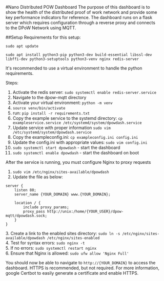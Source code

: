 #Nano Distributed POW Dashboard
The purpose of this dashboard is to show the health of the distributed proof of work 
network and provide some key performance indicators for reference.  The dashboard runs 
on a flask server which requires configuration through a reverse proxy and connects to the 
DPoW Network using MQTT.

##Setup
Requirements for this setup:

`sudo apt update`

`sudo apt install python3-pip python3-dev build-essential libssl-dev libffi-dev python3-setuptools python3-venv nginx redis-server`

It's recommended to use a virtual environment to handle the python requirements.

Steps:
1. Activate the redis server: `sudo systemctl enable redis-server.service`
2. Navigate to the dpow-mqtt directory
3. Activate your virtual environment: `python -m venv`
4. `source venv/bin/activate`
5. run: `pip install -r requirements.txt`
6. Copy the example service to the systemd directory: `cp exampleservice.service /etc/systemd/system/dpowdash.service`
6. Update service with proper information `sudo vim /etc/systemd/system/dpowdash.service`
7. Copy the exampleconfig.ini: `cp exampleconfig.ini config.ini`
8. Update the config.ini with appropriate values: `sudo vim config.ini`
8. `sudo systemctl start dpowdash` - start the dashboard
9. `sudo systemctl enable dpowdash` - start the dashboard on boot

After the service is running, you must configure Nginx to proxy requests
1. `sudo vim /etc/nginx/sites-available/dpowdash`
2. Update the file as below: 
```
server {
    listen 80;
    server_name {YOUR_DOMAIN} www.{YOUR_DOMAIN};

    location / {
        include proxy_params;
        proxy_pass http://unix:/home/{YOUR_USER}/dpow-mqtt/dpowdash.sock;
    }
}
```
3\. Create a link to the enabled sites directory: `sudo ln -s /etc/nginx/sites-available/dpowdash /etc/nginx/sites-enabled`<br/>
4\. Test for syntax errors: `sudo nginx -t`<br/>
5\. If no errors: `sudo systemctl restart nginx`<br/>
6\. Ensure that Nginx is allowed: `sudo ufw allow 'Nginx Full'`

You should now be able to navigate to `http://{YOUR_DOMAIN}` to access the dashboard.
HTTPS is recommended, but not required.  For more information, google Certbot to easily generate a 
certificate and enable HTTPS.